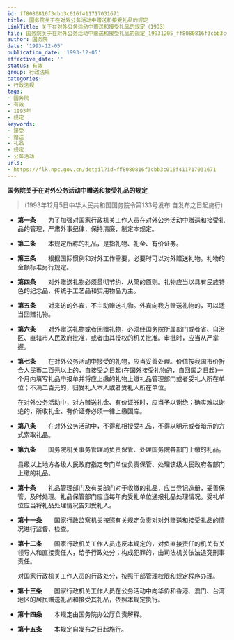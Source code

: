 ```yaml
---
id: ff8080816f3cbb3c016f411717031671
title: 国务院关于在对外公务活动中赠送和接受礼品的规定
LinkTitle: 关于在对外公务活动中赠送和接受礼品的规定（1993）
file: 国务院关于在对外公务活动中赠送和接受礼品的规定_19931205_ff8080816f3cbb3c016f411717031671.docx
author: 国务院
date: '1993-12-05'
publication_date: '1993-12-05'
effective_date: ''
status: 有效
group: 行政法规
categories:
- 行政法规
tags:
- 国务院
- 有效
- 1993年
- 规定
keywords:
- 接受
- 赠送
- 礼品
- 规定
- 公务活动
urls:
- https://flk.npc.gov.cn/detail?id=ff8080816f3cbb3c016f411717031671
---
```


**国务院关于在对外公务活动中赠送和接受礼品的规定**

> (1993年12月5日中华人民共和国国务院令第133号发布 自发布之日起施行)

- **第一条**　　为了加强对国家行政机关工作人员在对外公务活动中赠送和接受礼品的管理，严肃外事纪律，保持清廉，制定本规定。

- **第二条**　　本规定所称的礼品，是指礼物、礼金、有价证券。

- **第三条**　　根据国际惯例和对外工作需要，必要时可以对外赠送礼物。礼物的金额标准另行规定。

- **第四条**　　对外赠送礼物必须贯彻节约、从简的原则。礼物应当以具有民族特色的纪念品、传统手工艺品和实用物品为主。

- **第五条**　　对来访的外宾，不主动赠送礼物。外宾向我方赠送礼物的，可以适当回赠礼物。

- **第六条**　　对外赠送礼物或者回赠礼物，必须经国务院所属部门或者省、自治区、直辖市人民政府批准，或者由其授权的机关批准。审批时，应当从严掌握。

- **第七条**　　在对外公务活动中接受的礼物，应当妥善处理。价值按我国市价折合人民币二百元以上的，自接受之日起(在国外接受礼物的，自回国之日起)一个月内填写礼品申报单并将应上缴的礼物上缴礼品管理部门或者受礼人所在单位；不满二百元的，归受礼人本人或者受礼人所在单位。

  在对外公务活动中，对方赠送礼金、有价证券时，应当予以谢绝；确实难以谢绝的，所收礼金、有价证券必须一律上缴国库。

- **第八条**　　在对外公务活动中，不得私相授受礼品，不得以明示或者暗示的方式索取礼品。

- **第九条**　　国务院机关事务管理局负责保管、处理国务院各部门上缴的礼品。

  县级以上地方各级人民政府指定专门单位负责保管、处理该级人民政府各部门上缴的礼品。

- **第十条**　　礼品管理部门及有关部门对于收缴的礼品，应当登记造册，妥善保管，及时处理。礼品保管部门应当每年向受礼单位通报礼品处理情况。受礼单位应当将礼品处理情况告知受礼人。

- **第十一条**　　国家行政监察机关按照有关规定负责对对外赠送和接受礼品的情况进行监督、检查。

- **第十二条**　　国家行政机关工作人员违反本规定的，对负直接责任的机关有关领导人和直接责任人，给予行政处分；构成犯罪的，由司法机关依法追究刑事责任。

  对国家行政机关工作人员的行政处分，按照干部管理权限和规定程序办理。

- **第十三条**　　国家行政机关工作人员在公务活动中向华侨和香港、澳门、台湾地区的居民赠送礼品和接受其礼品，依照本规定执行。

- **第十四条**　　本规定由国务院办公厅负责解释。

- **第十五条**　　本规定自发布之日起施行。
